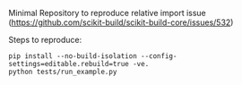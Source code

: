 Minimal Repository to reproduce relative import issue (https://github.com/scikit-build/scikit-build-core/issues/532)

Steps to reproduce:
```
pip install --no-build-isolation --config-settings=editable.rebuild=true -ve.
python tests/run_example.py
```

